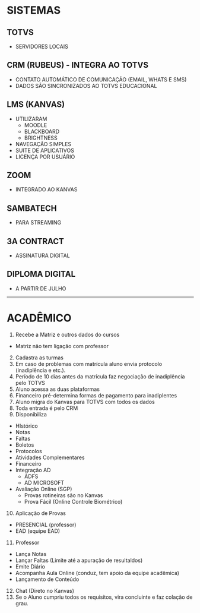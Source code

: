 # SISTEMAS 
## TOTVS 
- SERVIDORES LOCAIS

## CRM (RUBEUS) - INTEGRA AO TOTVS

- CONTATO AUTOMÁTICO DE COMUNICAÇÃO (EMAIL, WHATS E SMS)
- DADOS SÃO SINCRONIZADOS AO TOTVS EDUCACIONAL

## LMS (KANVAS)
- UTILIZARAM
	- MOODLE
	- BLACKBOARD
	- BRIGHTNESS
- NAVEGAÇÃO SIMPLES
- SUITE DE APLICATIVOS
- LICENÇA POR USUÁRIO

## ZOOM 
- INTEGRADO AO KANVAS

## SAMBATECH 
- PARA STREAMING

## 3A CONTRACT
- ASSINATURA DIGITAL

## DIPLOMA DIGITAL

- A PARTIR DE JULHO

______________________________________________________________________
# ACADÊMICO

1. Recebe a Matriz e outros dados do cursos 
- Matriz não tem ligação com professor
2. Cadastra as turmas
3. Em caso de problemas com matrícula aluno envia protocolo (inadiplência e etc.). 
4. Período de 10 dias antes da matrícula faz negociação de inadiplência pelo TOTVS
5. Aluno acessa as duas plataformas
6. Financeiro pré-determina formas de pagamento para inadiplentes
7. Aluno migra do Kanvas para TOTVS com todos os dados
8. Toda entrada é pelo CRM
9. Disponibiliza
 - HIstórico
 - Notas
 - Faltas 
 - Boletos
 - Protocolos
 - Atividades Complementares
 - Financeiro
 - Integração AD
 	- ADFS
 	- AD MICROSOFT
- Avaliação Online (SGP) 
	- Provas rotineiras são no Kanvas
	- Prova Fácil (Online Controle Biométrico)
10. Aplicação de Provas
- PRESENCIAL (professor)
- EAD (equipe EAD)
11. Professor
- Lança Notas
- Lançar Faltas (Limite até a apuração de resultaldos)
- Emite Diário
- Acompanha Aula Online (conduz, tem apoio da equipe acadêmica)
- Lançamento de Conteúdo
12. Chat (Direto no Kanvas)
13. Se o Aluno cumpriu todos os requisitos, vira concluinte  e faz colação de grau.








